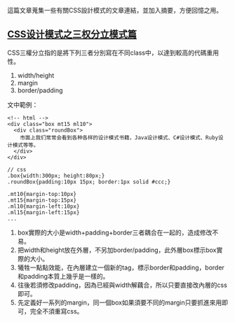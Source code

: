 這篇文章蒐集一些有關CSS設計模式的文章連結，並加入摘要，方便回憶之用。


## [CSS设计模式之三权分立模式篇](http://www.hicss.net/separation-of-powers-model-in-css-design-patterns/)

CSS三權分立指的是將下列三者分別寫在不同class中，以達到較高的代碼重用性。

1. width/height
2. margin
3. border/padding

文中範例：

```
<!-- html -->
<div class="box mt15 ml10">
  <div class="roundBox">
    市面上我们常常会看到各种各样的设计模式书籍，Java设计模式、C#设计模式、Ruby设计模式等等。
  </div>
</div>

// css
.box{width:300px; height:80px;}
.roundBox{padding:10px 15px; border:1px solid #ccc;}

.mt10{margin-top:10px}
.mt15{margin-top:15px}
.ml10{margin-left:10px}
.ml15{margin-left:15px}
...
```

1. box實際的大小是width+padding+border三者耦合在一起的，造成修改不易。
2. 把width和height放在外層，不另加border/padding，此外層box標示box實際的大小。
3. 犧牲一點點效能，在內層建立一個新的tag，標示border和padding，border和padding本質上幾乎是一樣的。
4. 往後若須修改padding，因為已經與width解藕合，所以只要直接改內層的css即可。
5. 先定義好一系列的margin，同一個box如果須要不同的margin只要抓進來用即可，完全不須重寫css。
